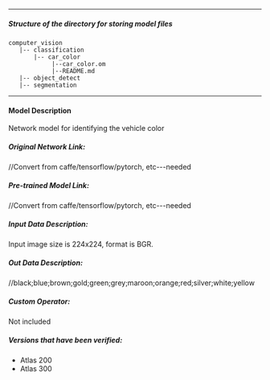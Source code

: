 *******************************************************************************
##### Structure of the directory for storing model files
```
computer_vision
   |-- classification
       |-- car_color
            |--car_color.om
            |--README.md
   |-- object_detect
   |-- segmentation
```
*******************************************************************************
#### Model Description

Network model for identifying the vehicle color

##### Original Network Link:

//Convert from caffe/tensorflow/pytorch, etc---needed

##### Pre-trained Model Link:

//Convert from caffe/tensorflow/pytorch, etc---needed

##### Input Data Description:

Input image size is 224x224, format is BGR.

##### Out Data Description:

//black;blue;brown;gold;green;grey;maroon;orange;red;silver;white;yellow

##### Custom Operator:

Not included

##### Versions that have been verified: 

- Atlas 200
- Atlas 300
